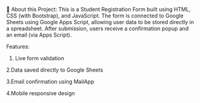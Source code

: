 📄 About this Project:
This is a Student Registration Form built using HTML, CSS (with Bootstrap), and JavaScript.
The form is connected to Google Sheets using Google Apps Script, allowing user data to be stored directly in a spreadsheet.
After submission, users receive a confirmation popup and an email (via Apps Script).

Features:

1. Live form validation

2.Data saved directly to Google Sheets

3.Email confirmation using MailApp

4.Mobile responsive design
